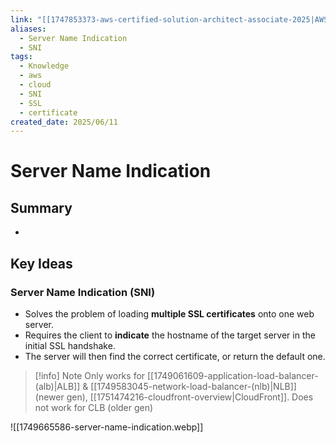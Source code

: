 ```yaml
---
link: "[[1747853373-aws-certified-solution-architect-associate-2025|AWS Certified Solution Architect Associate 2025]]"
aliases:
  - Server Name Indication
  - SNI
tags:
  - Knowledge
  - aws
  - cloud
  - SNI
  - SSL
  - certificate
created_date: 2025/06/11
---
```

# Server Name Indication
## Summary
- 
## Key Ideas
### Server Name Indication (SNI)
- Solves the problem of loading **multiple SSL certificates** onto one web server.
- Requires the client to **indicate** the hostname of the target server in the initial SSL handshake.
- The server will then find the correct certificate, or return the default one.

>[!info] Note
>Only works for [[1749061609-application-load-balancer-(alb)|ALB]] & [[1749583045-network-load-balancer-(nlb)|NLB]] (newer gen), [[1751474216-cloudfront-overview|CloudFront]].
>Does not work for CLB (older gen)

![[1749665586-server-name-indication.webp]]
